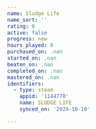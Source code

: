 ```yaml
---
name: Sludge Life
name_sort: ''
rating: 0
active: false
progress: new
hours_played: 0
purchased_on: .nan
started_on: .nan
beaten_on: .nan
completed_on: .nan
mastered_on: .nan
identifiers:
  - type: steam
    appid: '1144770'
    name: SLUDGE LIFE
    synced_on: '2024-10-10'

---
```

